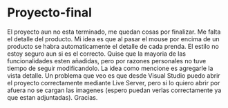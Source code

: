 # Proyecto-final

El proyecto aun no esta terminado, me quedan cosas por finalizar. 
Me falta el detalle del producto. Mi idea es que al pasar el mouse por encima de un producto se habra automaticamente el detalle de cada prenda.
El estilo no estoy seguro aun si es el correcto.
Quise que la mayoria de las funcionalidades esten añadidas, pero por razones personales no tuve tiempo de seguir modificandolo. La idea como mencione es agregarle la vista detalle.
Un problema que veo es que desde Visual Studio puedo abrir el proyecto correctamente mediante Live Server, pero si lo quiero abrir por afuera no se cargan las imagenes (espero puedan verlas correctamente ya que estan adjuntadas).
Gracias.
